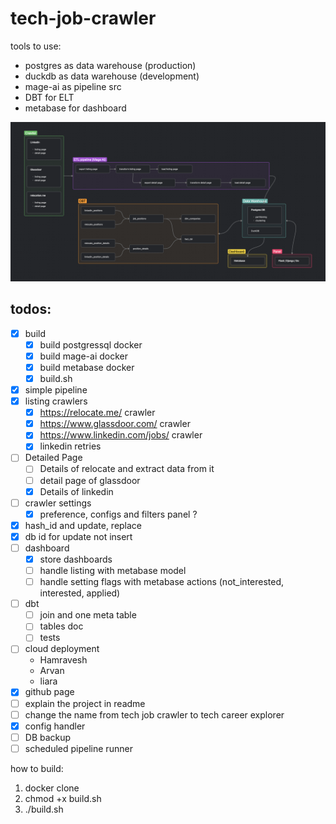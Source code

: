 # tech-job-crawler

tools to use:
- postgres as data warehouse (production)
- duckdb as data warehouse (development)
- mage-ai as pipeline src
- DBT for ELT
- metabase for dashboard



![alt text](statics/de_zoomcamp_project_schema.png)

## todos:
- [x] build
    - [x] build postgressql docker
    - [x] build mage-ai docker
    - [x] build metabase docker
    - [x] build.sh
- [x] simple pipeline
- [x] listing crawlers
    - [x] https://relocate.me/ crawler
    - [x] https://www.glassdoor.com/ crawler
    - [x] https://www.linkedin.com/jobs/ crawler
    - [x] linkedin retries
- [ ] Detailed Page
    - [ ] Details of relocate and extract data from it
    - [ ] detail page of glassdoor 
    - [x] Details of linkedin
- [ ] crawler settings
    - [x] preference, configs and filters panel ?
- [x] hash_id and update, replace
- [x] db id for update not insert
- [ ] dashboard
    - [x] store dashboards
    - [ ] handle listing with metabase model
    - [ ] handle setting flags with metabase actions (not_interested, interested, applied)
- [ ] dbt
    - [ ] join and one meta table
    - [ ] tables doc
    - [ ] tests
- [ ] cloud deployment
    - Hamravesh
    - Arvan
    - liara
- [x] github page
- [ ] explain the project in readme
- [ ] change the name from tech job crawler to tech career explorer
- [x] config handler
- [ ] DB backup
- [ ] scheduled pipeline runner

how to build:
1. docker clone
2. chmod +x build.sh
3. ./build.sh